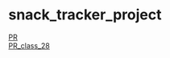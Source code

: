 # snack_tracker_project
[PR](https://github.com/yaseen1998/snack_tracker_project/pull/1)
<br>
[PR_class_28](https://github.com/yaseen1998/snack_tracker_project/pull/2)
